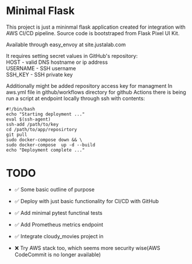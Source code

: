 # Minimal Flask

This project is just a mininmal flask application created for integration with AWS CI/CD pipeline.
Source code is bootstraped from Flask Pixel UI Kit.

Available through easy_envoy at site.justalab.com


It requires setting secret values in GitHub's repository:  
HOST - valid DNS hostname or ip address  
USERNAME - SSH username  
SSH_KEY - SSH private key  

Additionally might be added repository access key for managment
In aws.yml file in github/workflows directory for github Actions there is being run a script at endpoint locally through ssh with contents:

```
#!/bin/bash
echo "Starting deployment ..."
eval $(ssh-agent)
ssh-add /path/to/key
cd /path/to/app/reposirtory
git pull
sudo docker-compose down && \
sudo docker-compose  up -d --build
echo "Deployment complete ..."
```

# TODO

- ✅ Some basic outline of purpose

- ✅ Deploy with just basic functionality for CI/CD with GitHub

- ✅ Add minimal pytest functinal tests

- ✅ Add Prometheus metrics endpoint

- ✅ Integrate cloudy_movies project in

- ❌  Try AWS stack too, which seems more security wise(AWS CodeCommit is no longer available)
